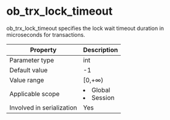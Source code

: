 ob_trx_lock_timeout
========================================
<!-- # docslug#/oceanbase-database/oceanbase-database/V4.0.0/ob_trx_lock_timeout-1-2-3-4 -->
ob_trx_lock_timeout specifies the lock wait timeout duration in microseconds for transactions.


| **Property** | **Description** |
|---------|------------------------------------------------------------------------------------------------------------|
| Parameter type | int |
| Default value | -1 |
| Value range | [0,+∞) |
| Applicable scope | <li> Global   <li> Session |
| Involved in serialization | Yes |


